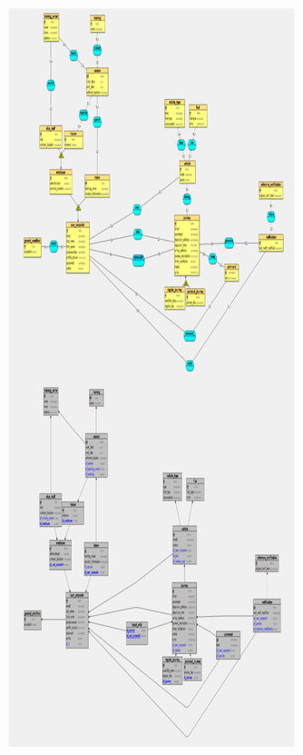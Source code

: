 <img align="center" src="./tp5_carpooling/preview_MCD.PNG" width="1100" height="650" />
<img align="center" src="./tp5_carpooling/preview_MLD.PNG" width="1100" height="650" />
